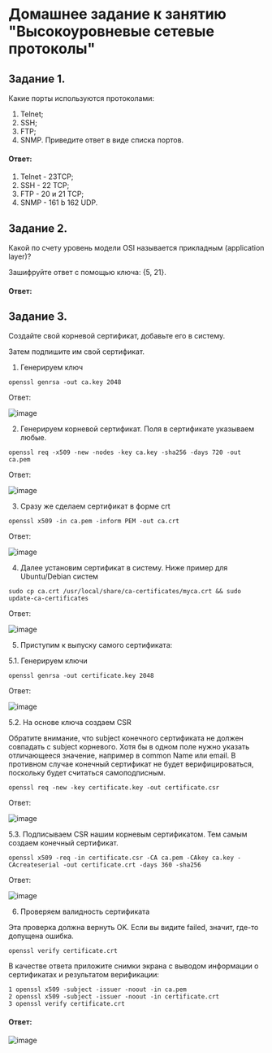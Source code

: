 # Домашнее задание к занятию "Высокоуровневые сетевые протоколы"

## Задание 1.

Какие порты используются протоколами:

1) Telnet;
2) SSH;
3) FTP;
4) SNMP.
Приведите ответ в виде списка портов.

#### Ответ: 

1) Telnet - 23TCP;
2) SSH - 22 TCP;
3) FTP - 20 и 21 TCP;
4) SNMP - 161 b 162 UDP.



## Задание 2.

Какой по счету уровень модели OSI называется прикладным (application layer)?

Зашифруйте ответ с помощью ключа: {5, 21}.

#### Ответ: 





## Задание 3.

Создайте свой корневой сертификат, добавьте его в систему.

Затем подпишите им свой сертификат.

1. Генерируем ключ

```
openssl genrsa -out ca.key 2048
```
Ответ:

![image](https://user-images.githubusercontent.com/121933872/226341743-694cb164-83fb-4fc0-9f8c-ecb69d482216.png)


2. Генерируем корневой сертификат. Поля в сертификате указываем любые.

```
openssl req -x509 -new -nodes -key ca.key -sha256 -days 720 -out ca.pem
```
Ответ:

![image](https://user-images.githubusercontent.com/121933872/226342451-3474c41c-ad02-4dee-ab4e-2706ce733ef8.png)


3. Сразу же сделаем сертификат в форме crt

```
openssl x509 -in ca.pem -inform PEM -out ca.crt
```
Ответ:

![image](https://user-images.githubusercontent.com/121933872/226342609-60540885-b5d6-4b27-b903-fedcb32f07b1.png)

4. Далее установим сертификат в систему. Ниже пример для Ubuntu/Debian систем

```
sudo cp ca.crt /usr/local/share/ca-certificates/myca.crt && sudo update-ca-certificates
```
Ответ:

![image](https://user-images.githubusercontent.com/121933872/226347169-5f75ac0d-e6d8-4123-8777-42e0fda4759d.png)

5. Приступим к выпуску самого сертификата:

5.1. Генерируем ключи

```
openssl genrsa -out certificate.key 2048
```
Ответ:

![image](https://user-images.githubusercontent.com/121933872/226347447-c0ce83f2-c541-4da8-aefc-47b82eed1ecc.png)

5.2. На основе ключа создаем CSR

Обратите внимание, что subject конечного сертификата не должен совпадать с subject корневого. Хотя бы в одном поле нужно указать отличающееся значение, например в common Name или email. В противном случае конечный сертификат не будет верифицироваться, поскольку будет считаться самоподписным.

```
openssl req -new -key certificate.key -out certificate.csr
```
Ответ:

![image](https://user-images.githubusercontent.com/121933872/226348048-a138bcf1-ec76-4ed4-8867-d851420f29fa.png)

5.3. Подписываем CSR нашим корневым сертификатом. Тем самым создаем конечный сертификат.

```
openssl x509 -req -in certificate.csr -CA ca.pem -CAkey ca.key -CAcreateserial -out certificate.crt -days 360 -sha256
```
Ответ:

![image](https://user-images.githubusercontent.com/121933872/226348299-a238ffb0-9374-4555-bf32-aa1c9038e52c.png)

6. Проверяем валидность сертификата

Эта проверка должна вернуть OK. Если вы видите failed, значит, где-то допущена ошибка.

```
openssl verify certificate.crt
```

В качестве ответа приложите снимки экрана с выводом информации о сертификатах и результатом верификации:

```
1 openssl x509 -subject -issuer -noout -in ca.pem
2 openssl x509 -subject -issuer -noout -in certificate.crt
3 openssl verify certificate.crt
```


#### Ответ: 

![image](https://user-images.githubusercontent.com/121933872/226521240-eaeffea8-c494-4d8c-8f66-634fc513b5e8.png)





